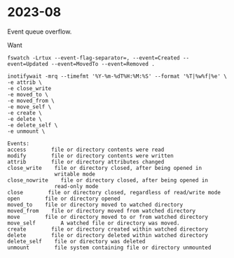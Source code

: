 # 2023-08

Event queue overflow.


Want

    fswatch -Lrtux --event-flag-separator=, --event=Created --event=Updated --event=MovedTo --event=Removed .

    inotifywait -mrq --timefmt '%Y-%m-%dT%H:%M:%S' --format '%T|%w%f|%e' \
    -e attrib \
    -e close_write
    -e moved_to \
    -e moved_from \
    -e move_self \
    -e create \
    -e delete \
    -e delete_self \
    -e unmount \

    Events:
    access        file or directory contents were read
    modify        file or directory contents were written
    attrib        file or directory attributes changed
    close_write    file or directory closed, after being opened in
                   writable mode
    close_nowrite    file or directory closed, after being opened in
                   read-only mode
    close        file or directory closed, regardless of read/write mode
    open        file or directory opened
    moved_to    file or directory moved to watched directory
    moved_from    file or directory moved from watched directory
    move        file or directory moved to or from watched directory
    move_self        A watched file or directory was moved.
    create        file or directory created within watched directory
    delete        file or directory deleted within watched directory
    delete_self    file or directory was deleted
    unmount        file system containing file or directory unmounted

